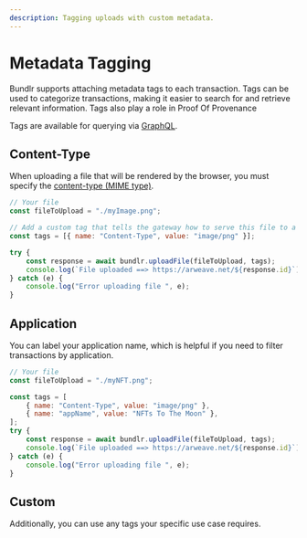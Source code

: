 ```yaml
---
description: Tagging uploads with custom metadata.
---
```


# Metadata Tagging

Bundlr supports attaching metadata tags to each transaction. Tags can be used to categorize transactions, making it easier to search for and retrieve relevant information. Tags also play a role in Proof Of Provenance

Tags are available for querying via [GraphQL](/developer-docs/querying-data).

## Content-Type

When uploading a file that will be rendered by the browser, you must specify the [content-type (MIME type)](https://developer.mozilla.org/en-US/Web/HTTP/Basics_of_HTTP/MIME_types/Common_types).

```js
// Your file
const fileToUpload = "./myImage.png";

// Add a custom tag that tells the gateway how to serve this file to a browser
const tags = [{ name: "Content-Type", value: "image/png" }];

try {
	const response = await bundlr.uploadFile(fileToUpload, tags);
	console.log(`File uploaded ==> https://arweave.net/${response.id}`);
} catch (e) {
	console.log("Error uploading file ", e);
}
```

## Application

You can label your application name, which is helpful if you need to filter transactions by application.

```js
// Your file
const fileToUpload = "./myNFT.png";

const tags = [
	{ name: "Content-Type", value: "image/png" },
	{ name: "appName", value: "NFTs To The Moon" },
];
try {
	const response = await bundlr.uploadFile(fileToUpload, tags);
	console.log(`File uploaded ==> https://arweave.net/${response.id}`);
} catch (e) {
	console.log("Error uploading file ", e);
}
```

## Custom

Additionally, you can use any tags your specific use case requires.
